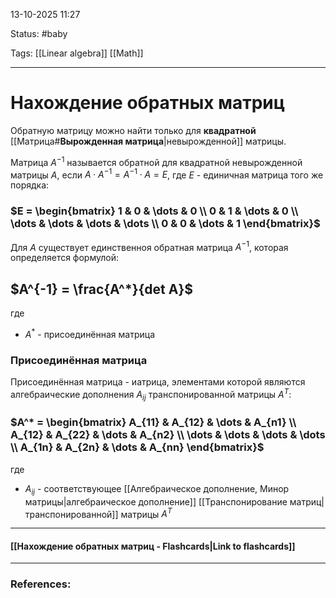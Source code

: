 
13-10-2025 11:27

Status: #baby 

Tags: [[Linear algebra]] [[Math]]

---
# Нахождение обратных матриц

Обратную матрицу можно найти только для **квадратной** [[Матрица#**Вырожденная матрица**|невырожденной]] матрицы.

Матрица $A^{-1}$ называется обратной для квадратной невырожденной матрицы $A$, если $A \cdot A^{-1} = A^{-1}\cdot A = E$, где $E$ - единичная матрица того же порядка: 

### $E = \begin{bmatrix} 1 & 0 & \dots & 0 \\ 0 & 1 & \dots & 0 \\ \dots & \dots & \dots & \dots \\ 0 & 0 & \dots & 1 \end{bmatrix}$


Для $A$ существует единственноя обратная матрица $A^{-1}$, которая определяется формулой:

## $A^{-1} = \frac{A^*}{det A}$


где
-  $A^*$ -  присоединённая матрица


### Присоединённая матрица

Присоединённая матрица - иатрица, элементами которой являются алгебраические дополнения $A_{ij}$ транспонированной матрицы $A^T$:

### $A^* = \begin{bmatrix} A_{11} & A_{12} &  \dots & A_{n1} \\ A_{12} & A_{22} & \dots & A_{n2} \\ \dots & \dots & \dots & \dots \\ A_{1n} & A_{2n} & \dots & A_{nn} \end{bmatrix}$

где
- $A_{ij}$ - соответствующее [[Алгебраическое дополнение, Минор матрицы|алгебраическое дополнение]] [[Транспонирование матриц|транспонированной]] матрицы $A^T$

----
#### [[Нахождение обратных матриц - Flashcards|Link to flashcards]]



---
### References:

